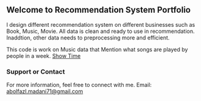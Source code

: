 ## Welcome to Recommendation System Portfolio

I design different recommendation system on different businesses such as Book, Music, Movie. All data is clean and ready to use in recommendation. Inaddtion, other data needs to preprocessing more and efficient.  

This code is work on Music data that Mention what songs are played by people in a week. [Show Time](https://github.com/abmadani/recommendation/music.html)



### Support or Contact

For more information, feel free to connect with me. Email: abolfazl.madani71@gmail.com
